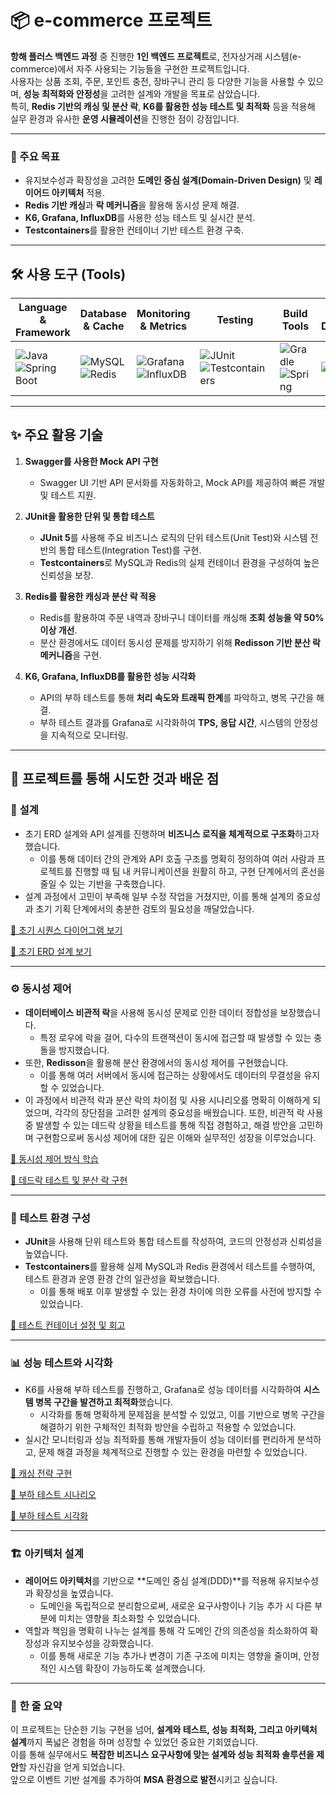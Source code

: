 # 📦 e-commerce 프로젝트

**항해 플러스 백엔드 과정** 중 진행한 **1인 백엔드 프로젝트**로, 전자상거래 시스템(e-commerce)에서 자주 사용되는 기능들을 구현한 프로젝트입니다.  
사용자는 상품 조회, 주문, 포인트 충전, 장바구니 관리 등 다양한 기능을 사용할 수 있으며, **성능 최적화와 안정성**을 고려한 설계와 개발을 목표로 삼았습니다.  
특히, **Redis 기반의 캐싱 및 분산 락**, **K6를 활용한 성능 테스트 및 최적화** 등을 적용해 실무 환경과 유사한 **운영 시뮬레이션**을 진행한 점이 강점입니다.

---

### **📌 주요 목표**
- 유지보수성과 확장성을 고려한 **도메인 중심 설계(Domain-Driven Design)** 및 **레이어드 아키텍처** 적용.
- **Redis 기반 캐싱**과 **락 메커니즘**을 활용해 동시성 문제 해결.
- **K6, Grafana, InfluxDB**를 사용한 성능 테스트 및 실시간 분석.
- **Testcontainers**를 활용한 컨테이너 기반 테스트 환경 구축.

---

## 🛠 사용 도구 (Tools)

| Language & Framework                                  | Database & Cache                                       | Monitoring & Metrics                                  | Testing                                               | Build Tools                                          | API Documentation                                    |
|-------------------------------------------------------|-------------------------------------------------------|------------------------------------------------------|------------------------------------------------------|-----------------------------------------------------|-----------------------------------------------------|
| ![Java](https://img.shields.io/badge/Java-17-blue?logo=openjdk) ![Spring Boot](https://img.shields.io/badge/Spring%20Boot-3.3.4-green?logo=springboot) | ![MySQL](https://img.shields.io/badge/MySQL-8.0-blue?logo=mysql) ![Redis](https://img.shields.io/badge/Redis-Cache-red?logo=redis) | ![Grafana](https://img.shields.io/badge/Grafana-Monitoring-orange?logo=grafana) ![InfluxDB](https://img.shields.io/badge/InfluxDB-Metrics-green?logo=influxdb) | ![JUnit](https://img.shields.io/badge/JUnit-5-green?logo=junit5) ![Testcontainers](https://img.shields.io/badge/Testcontainers-Integration-blue?logo=testcontainers) | ![Gradle](https://img.shields.io/badge/Gradle-Build-blue?logo=gradle) ![Spring](https://img.shields.io/badge/Dependency%20Management-Spring-lightgrey?logo=spring) | ![Swagger](https://img.shields.io/badge/Swagger-API%20Docs-green?logo=swagger)                                               |

---

## ✨ 주요 활용 기술
1. **Swagger를 사용한 Mock API 구현**
   - Swagger UI 기반 API 문서화를 자동화하고, Mock API를 제공하여 빠른 개발 및 테스트 지원.

2. **JUnit을 활용한 단위 및 통합 테스트**
   - **JUnit 5**를 사용해 주요 비즈니스 로직의 단위 테스트(Unit Test)와 시스템 전반의 통합 테스트(Integration Test)를 구현.
   - **Testcontainers**로 MySQL과 Redis의 실제 컨테이너 환경을 구성하여 높은 신뢰성을 보장.

3. **Redis를 활용한 캐싱과 분산 락 적용**
   - Redis를 활용하여 주문 내역과 장바구니 데이터를 캐싱해 **조회 성능을 약 50% 이상 개선**.
   - 분산 환경에서도 데이터 동시성 문제를 방지하기 위해 **Redisson 기반 분산 락 메커니즘**을 구현.

4. **K6, Grafana, InfluxDB를 활용한 성능 시각화**
   - API의 부하 테스트를 통해 **처리 속도와 트래픽 한계**를 파악하고, 병목 구간을 해결.
   - 부하 테스트 결과를 Grafana로 시각화하여 **TPS, 응답 시간**, 시스템의 안정성을 지속적으로 모니터링.

---

## 📝 프로젝트를 통해 시도한 것과 배운 점

### 🔧 **설계**

- 초기 ERD 설계와 API 설계를 진행하며 **비즈니스 로직을 체계적으로 구조화**하고자 했습니다.
    - 이를 통해 데이터 간의 관계와 API 호출 구조를 명확히 정의하여 여러 사람과 프로젝트를 진행할 때 팀 내 커뮤니케이션을 원활히 하고, 구현 단계에서의 혼선을 줄일 수 있는 기반을 구축했습니다.
- 설계 과정에서 고민이 부족해 일부 수정 작업을 거쳤지만, 이를 통해 설계의 중요성과 초기 기획 단계에서의 충분한 검토의 필요성을 깨달았습니다.

[🔗 초기 시퀀스 다이어그램 보기](https://github.com/NohYeongO/e-commerce/pull/8)

[🔗 초기 ERD 설계 보기](https://github.com/NohYeongO/e-commerce/pull/10)

---

### ⚙️ **동시성 제어**

- **데이터베이스 비관적 락**을 사용해 동시성 문제로 인한 데이터 정합성을 보장했습니다.
    - 특정 로우에 락을 걸어, 다수의 트랜잭션이 동시에 접근할 때 발생할 수 있는 충돌을 방지했습니다.
- 또한, **Redisson**을 활용해 분산 환경에서의 동시성 제어를 구현했습니다.
    - 이를 통해 여러 서버에서 동시에 접근하는 상황에서도 데이터의 무결성을 유지할 수 있었습니다.
- 이 과정에서 비관적 락과 분산 락의 차이점 및 사용 시나리오를 명확히 이해하게 되었으며, 각각의 장단점을 고려한 설계의 중요성을 배웠습니다. 또한, 비관적 락 사용 중 발생할 수 있는 데드락 상황을 테스트를 통해 직접 경험하고, 해결 방안을 고민하며 구현함으로써 동시성 제어에 대한 깊은 이해와 실무적인 성장을 이루었습니다.

[🔗 동시성 제어 방식 학습](https://github.com/NohYeongO/e-commerce/pull/16)

[🔗 데드락 테스트 및 분산 락 구현](https://github.com/NohYeongO/e-commerce/pull/18)

---

### 🧪 **테스트 환경 구성**

- **JUnit**을 사용해 단위 테스트와 통합 테스트를 작성하여, 코드의 안정성과 신뢰성을 높였습니다.
- **Testcontainers**를 활용해 실제 MySQL과 Redis 환경에서 테스트를 수행하여, 테스트 환경과 운영 환경 간의 일관성을 확보했습니다.
    - 이를 통해 배포 이후 발생할 수 있는 환경 차이에 의한 오류를 사전에 방지할 수 있었습니다.

[🔗 테스트 컨테이너 설정 및 회고](https://github.com/NohYeongO/e-commerce/pull/15)

---

### 📊 **성능 테스트와 시각화**

- K6를 사용해 부하 테스트를 진행하고, Grafana로 성능 데이터를 시각화하여 **시스템 병목 구간을 발견하고 최적화**했습니다.
    - 시각화를 통해 명확하게 문제점을 분석할 수 있었고, 이를 기반으로 병목 구간을 해결하기 위한 구체적인 최적화 방안을 수립하고 적용할 수 있었습니다.
- 실시간 모니터링과 성능 최적화를 통해 개발자들이 성능 데이터를 편리하게 분석하고, 문제 해결 과정을 체계적으로 진행할 수 있는 환경을 마련할 수 있었습니다.

[🔗 캐싱 전략 구현](https://github.com/NohYeongO/e-commerce/pull/19)

[🔗 부하 테스트 시나리오](https://github.com/NohYeongO/e-commerce/pull/23)

[🔗 부하 테스트 시각화](https://github.com/NohYeongO/e-commerce/pull/24)

---

### 🏗️ **아키텍처 설계**

- **레이어드 아키텍처**를 기반으로 **도메인 중심 설계(DDD)**를 적용해 유지보수성과 확장성을 높였습니다.
    - 도메인을 독립적으로 분리함으로써, 새로운 요구사항이나 기능 추가 시 다른 부분에 미치는 영향을 최소화할 수 있었습니다.
- 역할과 책임을 명확히 나누는 설계를 통해 각 도메인 간의 의존성을 최소화하여 확장성과 유지보수성을 강화했습니다.
    - 이를 통해 새로운 기능 추가나 변경이 기존 구조에 미치는 영향을 줄이며, 안정적인 시스템 확장이 가능하도록 설계했습니다.
---

### 🎯 **한 줄 요약**
이 프로젝트는 단순한 기능 구현을 넘어, **설계와 테스트, 성능 최적화, 그리고 아키텍처 설계**까지 폭넓은 경험을 하며 성장할 수 있었던 중요한 기회였습니다.  
이를 통해 실무에서도 **복잡한 비즈니스 요구사항에 맞는 설계와 성능 최적화 솔루션을 제안**할 자신감을 얻게 되었습니다.  
앞으로 이벤트 기반 설계를 추가하여 **MSA 환경으로 발전**시키고 싶습니다.

